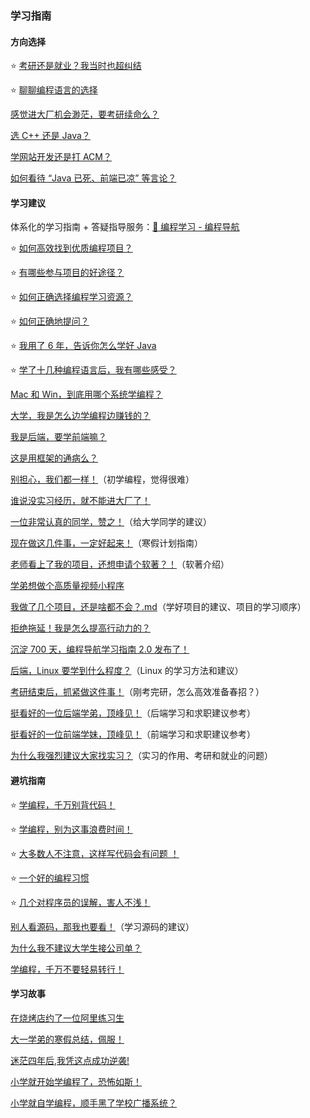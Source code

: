 ### 学习指南

#### 方向选择

⭐️ [考研还是就业？我当时也超纠结](方向选择/考研还是就业？我当时也超纠结.md)

⭐️ [聊聊编程语言的选择](方向选择/聊聊编程语言的选择.md)

[感觉进大厂机会渺茫，要考研续命么？](方向选择/感觉进大厂机会渺茫，要考研续命么？.md)

[选 C++ 还是 Java？](方向选择/选%20C++%20还是%20Java？.md)

[学网站开发还是打 ACM？](方向选择/学网站开发还是打%20ACM？.md)

[如何看待 “Java 已死、前端已凉” 等言论？](方向选择/如何看待%20“Java%20已死、前端已凉”%20等言论？.md)



#### 学习建议

体系化的学习指南 + 答疑指导服务：[💎 编程学习 - 编程导航](https://yuyuanweb.feishu.cn/wiki/VC1qwmX9diCBK3kidyec74vFnde)



⭐️ [如何高效找到优质编程项目？](学习建议/如何高效找到优质编程项目？.md)

⭐️ [有哪些参与项目的好途径？](学习建议/有哪些参与项目的好途径？.md)

⭐️ [如何正确选择编程学习资源？](学习建议/如何正确选择编程学习资源？.md)

⭐️ [如何正确地提问？](学习建议/如何正确地提问？.md)

⭐️ [我用了 6 年，告诉你怎么学好 Java](学习建议/我用了%206%20年，告诉你怎么学好%20Java.md)

⭐️ [学了十几种编程语言后，我有哪些感受？](学习建议/学了十几种编程语言后，我有哪些感受？.md)

[Mac 和 Win，到底用哪个系统学编程？](学习建议/Mac%20和%20Win，到底用哪个系统学编程？.md)

[大学，我是怎么边学编程边赚钱的？](../../自学之路/大学经历/大学，我是怎么边学编程边赚钱的？.md)

[我是后端，要学前端嘛？](学习建议/我是后端，要学前端嘛？.md)

[这是用框架的通病么？](学习建议/这是用框架的通病么？.md)

[别担心，我们都一样！](学习建议/别担心，我们都一样！.md)（初学编程，觉得很难）

[谁说没实习经历，就不能进大厂了！](../求职经验/实习/谁说没实习经历，就不能进大厂了！.md)

[一位非常认真的同学，赞之！](学习建议/一位非常认真的同学，赞之！.md)（给大学同学的建议）

[现在做这几件事，一定好起来！](学习建议/现在做这几件事，一定好起来！.md)（寒假计划指南）

[老师看上了我的项目，还想申请个软著？！](学习建议/老师看上了我的项目，还想申请个软著？！.md)（软著介绍）

[学弟想做个高质量视频小程序](学习建议/学弟想做个高质量视频小程序.md)

[我做了几个项目，还是啥都不会？.md](学习建议/我做了几个项目，还是啥都不会？.md)（学好项目的建议、项目的学习顺序）

[拒绝拖延！我是怎么提高行动力的？](学习建议/拒绝拖延！我是怎么提高行动力的？.md)

[沉淀 700 天，编程导航学习指南 2.0 发布了！](学习建议/沉淀%20700%20天，编程导航学习指南%202.0%20发布了！.md)

[后端，Linux 要学到什么程度？](学习建议/后端，Linux%20要学到什么程度？.md)（Linux 的学习方法和建议）

[考研结束后，抓紧做这件事！](学习建议/考研结束后，抓紧做这件事！.md)（刚考完研，怎么高效准备春招？）

[挺看好的一位后端学弟，顶峰见！](学习建议/挺看好的一位后端学弟，顶峰见！.md)（后端学习和求职建议参考）

[挺看好的一位前端学妹，顶峰见！](学习建议/挺看好的一位前端学妹，顶峰见！.md)（前端学习和求职建议参考）

[为什么我强烈建议大家找实习？](学习建议/为什么我强烈建议大家找实习？.md)（实习的作用、考研和就业的问题）

#### 避坑指南

⭐️ [学编程，千万别背代码！](避坑指南/学编程，千万别背代码！.md)

⭐️ [学编程，别为这事浪费时间！](避坑指南/学编程，别为这事浪费时间！.md)

⭐️ [大多数人不注意，这样写代码会有问题 ！](避坑指南/大多数人不注意，这样写代码会有问题%20！.md)

⭐️ [一个好的编程习惯](避坑指南/一个好的编程习惯.md)

⭐️ [几个对程序员的误解，害人不浅！](避坑指南/几个对程序员的误解，害人不浅！.md)

[别人看源码，那我也要看！](避坑指南/别人看源码，那我也要看！.md)（学习源码的建议）

[为什么我不建议大学生接公司单？](避坑指南/为什么我不建议大学生接公司单？.md)

[学编程，千万不要轻易转行！](避坑指南/学编程，千万不要轻易转行！.md)



#### 学习故事

[在烧烤店约了一位阿里练习生](学习故事/在烧烤店约了一位阿里练习生.md)

[大一学弟的寒假总结，佩服！](学习故事/大一学弟的寒假总结，佩服！.md)

[迷茫四年后,我凭这点成功逆袭!](../../编程导航/编程导航故事/球友经历/迷茫四年后，我凭这点成功逆袭！.md)

[小学就开始学编程了，恐怖如斯！](../../编程导航/编程导航故事/球友经历/小学就开始学编程了，恐怖如斯！.md)

[小学就自学编程，顺手黑了学校广播系统？](学习故事/小学就自学编程，顺手黑了学校广播系统？.md)